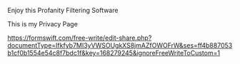 
Enjoy this Profanity Filtering Software

This is my Privacy Page

https://formswift.com/free-write/edit-share.php?documentType=Ifkfyb7MI3yVWSOUgkXS8jmAZfOWOFrW&ses=ff4b887053b1cf0b1554e54c8f7bdc1f&key=168279245&ignoreFreeWriteToCustom=1
